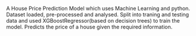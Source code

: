 A House Price Prediction Model which uses Machine Learning and python.
Dataset loaded, pre-processed and analysed. 
Split into traning and testing data and used XGBoostRegressor(based on decision trees) to train the model.
Predicts the price of a house given the required information.
